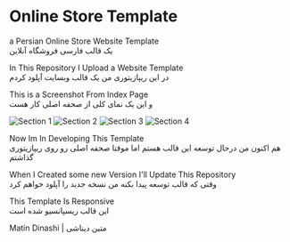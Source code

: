 # Online Store Template
<p>a Persian Online Store Website Template <br>
یک قالب فارسی فروشگاه آنلاین
</p>

<p>In This Repository I Upload a Website Template
 <br>
در این ریپازیتوری من یک قالب وبسایت آپلود کردم</p>

<p>This is a Screenshot From Index Page
 <br>
و این یک نمای کلی از صحفه اصلی کار هست</p>

<img src="https://s16.picofile.com/file/8425267592/Part_1.jpg" alt="Section 1">
<img src="https://s16.picofile.com/file/8425267642/Part_2.jpg" alt="Section 2">
<img src="https://s16.picofile.com/file/8425267742/Part_3.jpg" alt="Section 3">
<img src="https://s17.picofile.com/file/8425268300/Part_4.jpg" alt="Section 4">

<p>Now Im In Developing This Template
 <br>
هم اکنون من درحال توسعه این قالب هستم اما موقتا صحفه اصلی رو روی ریپازیتوری گذاشتم</p>

<p>When I Created some new Version I'll Update This Repository
 <br>
وقتی که قالب توسعه پیدا بکنه من نسخه جدید را آپلود خواهم کرد</p>

<p>This Template Is Responsive <br> این قالب ریسپانسیو شده است</p>

<p>Matin Dinashi | متین دیناشی</p>
